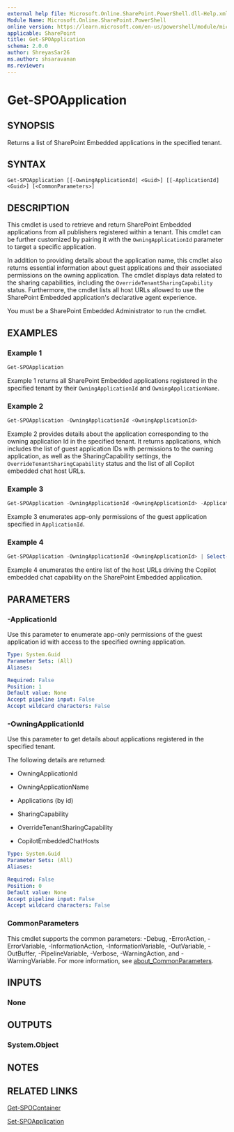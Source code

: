 ```yaml
---
external help file: Microsoft.Online.SharePoint.PowerShell.dll-Help.xml
Module Name: Microsoft.Online.SharePoint.PowerShell
online version: https://learn.microsoft.com/en-us/powershell/module/microsoft.online.sharepoint.powershell/get-spoapplication
applicable: SharePoint
title: Get-SPOApplication
schema: 2.0.0
author: ShreyasSar26
ms.author: shsaravanan
ms.reviewer:
---
```


# Get-SPOApplication

## SYNOPSIS

Returns a list of SharePoint Embedded applications in the specified tenant.

## SYNTAX

```
Get-SPOApplication [[-OwningApplicationId] <Guid>] [[-ApplicationId] <Guid>] [<CommonParameters>]
```

## DESCRIPTION

This cmdlet is used to retrieve and return SharePoint Embedded applications from all publishers registered within a tenant. This cmdlet can be further customized by pairing it with the `OwningApplicationId` parameter to target a specific application.

In addition to providing details about the application name, this cmdlet also returns essential information about guest applications and their associated permissions on the owning application. The cmdlet displays data related to the sharing capabilities, including the `OverrideTenantSharingCapability` status. Furthermore, the cmdlet lists all host URLs allowed to use the SharePoint Embedded application's declarative agent experience.

You must be a SharePoint Embedded Administrator to run the cmdlet.

## EXAMPLES

### Example 1

```powershell
Get-SPOApplication
```

Example 1 returns all SharePoint Embedded applications registered in the specified tenant by their `OwningApplicationId` and `OwningApplicationName`.

### Example 2

```powershell
Get-SPOApplication -OwningApplicationId <OwningApplicationId>
```

Example 2 provides details about the application corresponding to the owning application Id in the specified tenant. It returns applications, which includes the list of guest application IDs with permissions to the owning application, as well as the SharingCapability settings, the `OverrideTenantSharingCapability` status and the list of all Copilot embedded chat host URLs.

### Example 3

```powershell
Get-SPOApplication -OwningApplicationId <OwningApplicationId> -ApplicationId <ApplicationId>
```

Example 3 enumerates app-only permissions of the guest application specified in `ApplicationId`.

### Example 4

```powershell
Get-SPOApplication -OwningApplicationId <OwningApplicationId> | Select-Object CopilotEmbeddedChatHosts
```

Example 4 enumerates the entire list of the host URLs driving the Copilot embedded chat capability on the SharePoint Embedded application.

## PARAMETERS

### -ApplicationId

Use this parameter to enumerate app-only permissions of the guest application id with access to the specified owning application.

```yaml
Type: System.Guid
Parameter Sets: (All)
Aliases:

Required: False
Position: 1
Default value: None
Accept pipeline input: False
Accept wildcard characters: False
```

### -OwningApplicationId

Use this parameter to get details about applications registered in the specified tenant.

The following details are returned:

- OwningApplicationId

- OwningApplicationName

- Applications (by id)

- SharingCapability

- OverrideTenantSharingCapability

- CopilotEmbeddedChatHosts

```yaml
Type: System.Guid
Parameter Sets: (All)
Aliases:

Required: False
Position: 0
Default value: None
Accept pipeline input: False
Accept wildcard characters: False
```

### CommonParameters

This cmdlet supports the common parameters: -Debug, -ErrorAction, -ErrorVariable, -InformationAction, -InformationVariable, -OutVariable, -OutBuffer, -PipelineVariable, -Verbose, -WarningAction, and -WarningVariable. For more information, see [about_CommonParameters](https://go.microsoft.com/fwlink/?LinkID=113216).

## INPUTS

### None

## OUTPUTS

### System.Object

## NOTES

## RELATED LINKS

[Get-SPOContainer](./Get-SPOContainer.md)

[Set-SPOApplication](./Set-SPOApplication.md)
